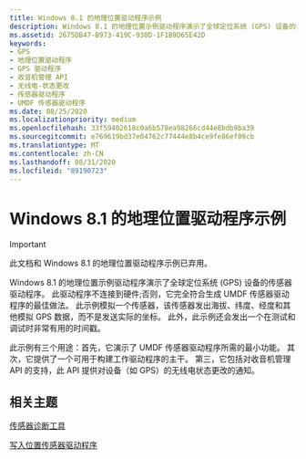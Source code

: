 ```yaml
---
title: Windows 8.1 的地理位置驱动程序示例
description: Windows 8.1 的地理位置示例驱动程序演示了全球定位系统 (GPS) 设备的传感器驱动程序。
ms.assetid: 2675DB47-B973-419C-930D-1F1B9D65E42D
keywords:
- GPS
- 地理位置驱动程序
- GPS 驱动程序
- 收音机管理 API
- 无线电-状态更改
- 传感器驱动程序
- UMDF 传感器驱动程序
ms.date: 08/25/2020
ms.localizationpriority: medium
ms.openlocfilehash: 33f59402618c0a6b578ea98266cd44e8bdb9ba39
ms.sourcegitcommit: e769619bd37e04762c77444e8b4ce9fe86ef09cb
ms.translationtype: MT
ms.contentlocale: zh-CN
ms.lasthandoff: 08/31/2020
ms.locfileid: "89190723"
---
```

# <a name="geolocation-driver-sample-for-windows-81"></a>Windows 8.1 的地理位置驱动程序示例

> [!IMPORTANT]
> 此文档和 Windows 8.1 的地理位置驱动程序示例已弃用。

Windows 8.1 的地理位置示例驱动程序演示了全球定位系统 (GPS) 设备的传感器驱动程序。 此驱动程序不连接到硬件;否则，它完全符合生成 UMDF 传感器驱动程序的最佳做法。 此示例模拟一个传感器，该传感器发出海拔、纬度、经度和其他模拟 GPS 数据，而不是发送实际的坐标。 此外，此示例还会发出一个在测试和调试时非常有用的时间戳。

此示例有三个用途：首先，它演示了 UMDF 传感器驱动程序所需的最小功能。 其次，它提供了一个可用于构建工作驱动程序的主干。 第三，它包括对收音机管理 API 的支持，此 API 提供对设备（如 GPS）的无线电状态更改的通知。

## <a name="related-topics"></a>相关主题

[传感器诊断工具](../sensors/the-sensor-diagnostic-tool.md)
  
[写入位置传感器驱动程序](writing-a-location-sensor-driver.md)